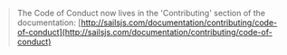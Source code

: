 > The Code of Conduct now lives in the 'Contributing' section of the documentation: [http://sailsjs.com/documentation/contributing/code-of-conduct](http://sailsjs.com/documentation/contributing/code-of-conduct)
